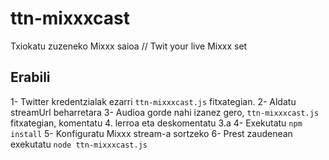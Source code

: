 # ttn-mixxxcast
Txiokatu zuzeneko Mixxx saioa // Twit your live Mixxx set


## Erabili
1- Twitter kredentzialak ezarri `ttn-mixxxcast.js` fitxategian.
2- Aldatu streamUrl beharretara
3- Audioa gorde nahi izanez gero, `ttn-mixxxcast.js` fitxategian, komentatu 4. lerroa eta deskomentatu 3.a
4- Exekutatu `npm install`
5- Konfiguratu Mixxx stream-a sortzeko
6- Prest zaudenean exekutatu `node ttn-mixxxcast.js`
